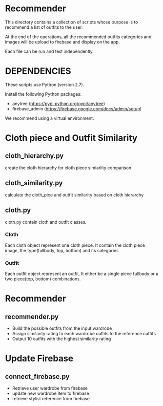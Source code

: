 # Recommender

This directory contains a collection of scripts whose purpose
is to recommend a list of outfits to the user.

At the end of the operations, all the recommended outfits categories
and images will be upload to firebase and display on the app.

Each file can be run and test independently.

# DEPENDENCIES

These scripts use Python (version 2.7).

Install the following Python packages:

- anytree (https://pypi.python.org/pypi/anytree)
- firebase_admin (https://firebase.google.com/docs/admin/setup)

We recommend using a virtual environment.

# Cloth piece and Outfit Similarity
## cloth_hierarchy.py
create the cloth hierarchy for cloth piece simiarlity comparison

## cloth_similarity.py
calculate the cloth_pice and outfit similarity based on cloth hierarchy

## cloth.py
cloth.py contain cloth and outfit classes.

### Cloth 
Each cloth object represent one cloth piece. It contain the cloth piece image, the type(fullbody, top, bottom) and its categories

### Outfit
Each outfit object represent an outfit. It either be a single piece fullbody or a two piece(top, bottom) combinations.

# Recommender
## recommender.py
- Build the possible outfits from the input wardrobe
- Assign similarity rating to each wardrobe outfits to the reference outfits
- Output 10 outfits with the highest similarity rating

# Update Firebase
## connect_firebase.py
- Retrieve user wardrobe from firebase
- update new wardrobe item to firebase
- retrieve stylist reference from firebase
